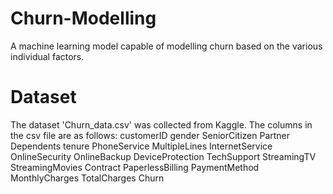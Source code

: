 # Churn-Modelling
A machine learning model capable of modelling churn based on the various individual factors.

# Dataset
The dataset 'Churn_data.csv' was collected from Kaggle.
The columns in the csv file are as follows:
customerID
gender
SeniorCitizen
Partner
Dependents
tenure
PhoneService
MultipleLines
InternetService
OnlineSecurity
OnlineBackup
DeviceProtection
TechSupport
StreamingTV
StreamingMovies
Contract
PaperlessBilling
PaymentMethod
MonthlyCharges
TotalCharges
Churn
